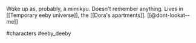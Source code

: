 Woke up as, probably, a mimikyu. Doesn't remember anything. Lives in [[Temporary eeby universe]], the [[Dora's apartments]]. [[@dont-lookat--me]]

#characters #eeby_deeby 